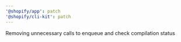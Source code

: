 ```yaml
---
'@shopify/app': patch
'@shopify/cli-kit': patch
---
```


Removing unnecessary calls to enqueue and check compilation status
